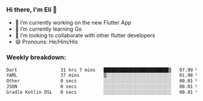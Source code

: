 ### Hi there, I'm Eli 👋
- 🔭 I’m currently working on the new Flutter App
- 🌱 I’m currently learning Go
- 🦄 I’m looking to collaborate with other flutter developers
- 😄 Pronouns: He/Him/His

### Weekly breakdown:
<!--START_SECTION:waka-->

```txt
Dart                31 hrs 7 mins   ████████████████████████▒   97.99 %
YAML                37 mins         ▒░░░░░░░░░░░░░░░░░░░░░░░░   01.98 %
Other               0 secs          ░░░░░░░░░░░░░░░░░░░░░░░░░   00.01 %
JSON                0 secs          ░░░░░░░░░░░░░░░░░░░░░░░░░   00.01 %
Gradle Kotlin DSL   0 secs          ░░░░░░░░░░░░░░░░░░░░░░░░░   00.01 %
```

<!--END_SECTION:waka-->
